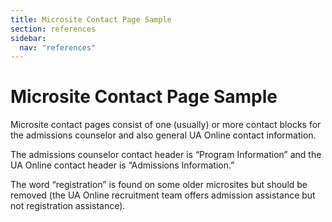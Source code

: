 ```yaml
---
title: Microsite Contact Page Sample
section: references
sidebar:
  nav: "references"
---
```

# Microsite Contact Page Sample

Microsite contact pages consist of one (usually) or more contact blocks for the admissions counselor and also general UA Online contact information.

The admissions counselor contact header is “Program Information” and the UA Online contact header is “Admissions Information.”

The word “registration” is found on some older microsites but should be removed (the UA Online recruitment team offers admission assistance but not registration assistance).
